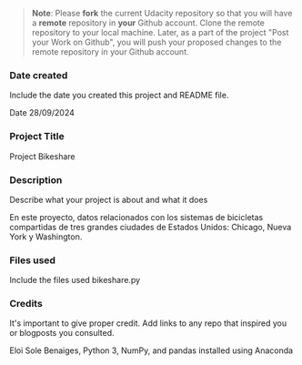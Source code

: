 >**Note**: Please **fork** the current Udacity repository so that you will have a **remote** repository in **your** Github account. Clone the remote repository to your local machine. Later, as a part of the project "Post your Work on Github", you will push your proposed changes to the remote repository in your Github account.

### Date created
Include the date you created this project and README file.

Date 28/09/2024

### Project Title
Project Bikeshare

### Description
Describe what your project is about and what it does

En este proyecto,  datos relacionados con los sistemas de bicicletas compartidas de tres grandes ciudades de Estados Unidos: Chicago, Nueva York y Washington. 

### Files used
Include the files used
bikeshare.py


### Credits
It's important to give proper credit. Add links to any repo that inspired you or blogposts you consulted.

Eloi Sole Benaiges, Python 3, NumPy, and pandas installed using Anaconda

